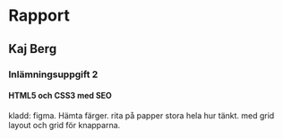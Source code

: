 # Rapport

## Kaj Berg

### Inlämningsuppgift 2 

#### HTML5 och CSS3 med SEO

kladd:
figma. Hämta färger.
rita på papper stora hela hur tänkt.
med grid layout och grid för knapparna. 

